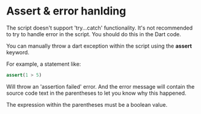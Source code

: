 # Assert & error hanlding

The script doesn't support 'try...catch' functionality. It's not recommended to try to handle error in the script. You should do this in the Dart code.

You can manually throw a dart exception within the script using the **assert** keyword.

For example, a statement like:

```dart
assert(1 > 5)
```

Will throw an 'assertion failed' error. And the error message will contain the source code text in the parentheses to let you know why this happened.

The expression within the parentheses must be a boolean value.
